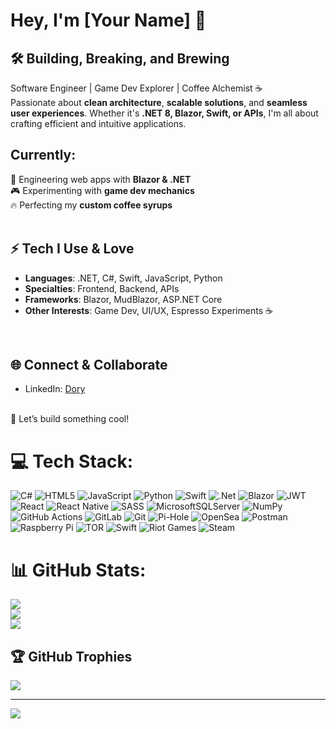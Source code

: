 # Hey, I'm [Your Name] 👋  

## 🛠️ Building, Breaking, and Brewing  <br/>
Software Engineer | Game Dev Explorer | Coffee Alchemist ☕  
Passionate about **clean architecture**, **scalable solutions**, and **seamless user experiences**. Whether it's **.NET 8, Blazor, Swift, or APIs**, I'm all about crafting efficient and intuitive applications. 
<br/>  
## Currently:  
🚀 Engineering web apps with **Blazor & .NET**  
🎮 Experimenting with **game dev mechanics**  
🔥 Perfecting my **custom coffee syrups**  
<br/>  
## ⚡ Tech I Use & Love  
- **Languages**: .NET, C#, Swift, JavaScript, Python  
- **Specialties**: Frontend, Backend, APIs  
- **Frameworks**: Blazor, MudBlazor, ASP.NET Core  
- **Other Interests**: Game Dev, UI/UX, Espresso Experiments ☕  
<br/>

## 🌐 Connect & Collaborate  
- LinkedIn: [Dory](https://www.linkedin.com/in/dory-m-62b868a5)  
<br/>  
🚀 Let’s build something cool!

# 💻 Tech Stack:
![C#](https://img.shields.io/badge/c%23-%23239120.svg?style=flat-square&logo=csharp&logoColor=white) ![HTML5](https://img.shields.io/badge/html5-%23E34F26.svg?style=flat-square&logo=html5&logoColor=white) ![JavaScript](https://img.shields.io/badge/javascript-%23323330.svg?style=flat-square&logo=javascript&logoColor=%23F7DF1E) ![Python](https://img.shields.io/badge/python-3670A0?style=flat-square&logo=python&logoColor=ffdd54) ![Swift](https://img.shields.io/badge/swift-F54A2A?style=flat-square&logo=swift&logoColor=white) ![.Net](https://img.shields.io/badge/.NET-5C2D91?style=flat-square&logo=.net&logoColor=white) ![Blazor](https://img.shields.io/badge/blazor-%235C2D91.svg?style=flat-square&logo=blazor&logoColor=white) ![JWT](https://img.shields.io/badge/JWT-black?style=flat-square&logo=JSON%20web%20tokens) ![React](https://img.shields.io/badge/react-%2320232a.svg?style=flat-square&logo=react&logoColor=%2361DAFB) ![React Native](https://img.shields.io/badge/react_native-%2320232a.svg?style=flat-square&logo=react&logoColor=%2361DAFB) ![SASS](https://img.shields.io/badge/SASS-hotpink.svg?style=flat-square&logo=SASS&logoColor=white) ![MicrosoftSQLServer](https://img.shields.io/badge/Microsoft%20SQL%20Server-CC2927?style=flat-square&logo=microsoft%20sql%20server&logoColor=white) ![NumPy](https://img.shields.io/badge/numpy-%23013243.svg?style=flat-square&logo=numpy&logoColor=white) ![GitHub Actions](https://img.shields.io/badge/github%20actions-%232671E5.svg?style=flat-square&logo=githubactions&logoColor=white) ![GitLab](https://img.shields.io/badge/gitlab-%23181717.svg?style=flat-square&logo=gitlab&logoColor=white) ![Git](https://img.shields.io/badge/git-%23F05033.svg?style=flat-square&logo=git&logoColor=white) ![Pi-Hole](https://img.shields.io/badge/pihole-%2396060C.svg?style=flat-square&logo=pi-hole&logoColor=white) ![OpenSea](https://img.shields.io/badge/OpenSea-%232081E2.svg?style=flat-square&logo=opensea&logoColor=white) ![Postman](https://img.shields.io/badge/Postman-FF6C37?style=flat-square&logo=postman&logoColor=white) ![Raspberry Pi](https://img.shields.io/badge/-Raspberry_Pi-C51A4A?style=flat-square&logo=Raspberry-Pi) ![TOR](https://img.shields.io/badge/tor-%237E4798.svg?style=flat-square&logo=tor-project&logoColor=white) ![Swift](https://img.shields.io/badge/swift-F54A2A?style=flat-square&logo=swift&logoColor=white) ![Riot Games](https://img.shields.io/badge/riotgames-D32936.svg?style=flat-square&logo=riotgames&logoColor=white) ![Steam](https://img.shields.io/badge/steam-%23000000.svg?style=flat-square&logo=steam&logoColor=white)
# 📊 GitHub Stats:
![](https://github-readme-stats.vercel.app/api?username=dory16&theme=merko&hide_border=false&include_all_commits=false&count_private=false)<br/>
![](https://nirzak-streak-stats.vercel.app/?user=dory16&theme=merko&hide_border=false)<br/>
![](https://github-readme-stats.vercel.app/api/top-langs/?username=dory16&theme=merko&hide_border=false&include_all_commits=false&count_private=false&layout=compact)

## 🏆 GitHub Trophies
![](https://github-profile-trophy.vercel.app/?username=dory16&theme=radical&no-frame=false&no-bg=false&margin-w=4)

---
[![](https://visitcount.itsvg.in/api?id=dory16&icon=0&color=3)](https://visitcount.itsvg.in)

<!-- Proudly created with GPRM ( https://gprm.itsvg.in ) -->
